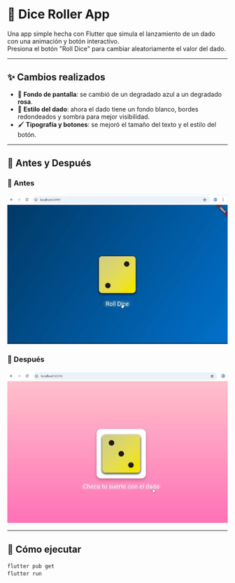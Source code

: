 # 🎲 Dice Roller App

Una app simple hecha con Flutter que simula el lanzamiento de un dado con una animación y botón interactivo.  
Presiona el botón "Roll Dice" para cambiar aleatoriamente el valor del dado.

---

## ✨ Cambios realizados

- 🎨 **Fondo de pantalla**: se cambió de un degradado azul a un degradado **rosa**.
- 🎲 **Estilo del dado**: ahora el dado tiene un fondo blanco, bordes redondeados y sombra para mejor visibilidad.
- 🖌️ **Tipografía y botones**: se mejoró el tamaño del texto y el estilo del botón.

---

## 📸 Antes y Después

### 🧾 Antes
![Antes](screenshots/after.jpeg)

### 🎉 Después
![Después](screenshots/before.jpeg)

---

## 🚀 Cómo ejecutar

```bash
flutter pub get
flutter run

